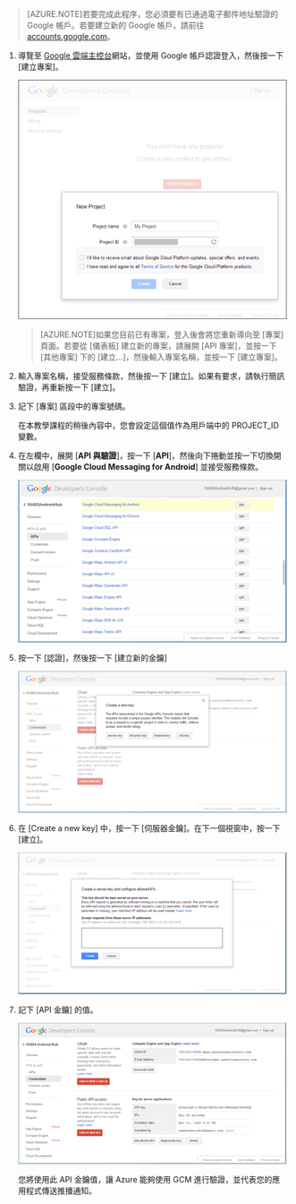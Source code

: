 

>[AZURE.NOTE]若要完成此程序，您必須要有已通過電子郵件地址驗證的 Google 帳戶。若要建立新的 Google 帳戶，請前往 <a href="http://go.microsoft.com/fwlink/p/?LinkId=268302" target="_blank">accounts.google.com</a>。


1. 導覽至 <a href="http://cloud.google.com/console" target="_blank">Google 雲端主控台</a>網站，並使用 Google 帳戶認證登入，然後按一下 [建立專案]。

   	![](./media/notification-hubs-android-get-started/mobile-services-google-new-project.png)

	>[AZURE.NOTE]如果您目前已有專案，登入後會將您重新導向至 [專案] <strong></strong>頁面。若要從 [儀表板] 建立新的專案，請展開 [API 專案]<strong></strong>，並按一下 [其他專案]<strong></strong> 下的 [建立...]<strong></strong>，然後輸入專案名稱，並按一下 [建立專案]<strong></strong>。

2. 輸入專案名稱，接受服務條款，然後按一下 [建立]。如果有要求，請執行簡訊驗證，再重新按一下 [建立]。

3. 記下 [專案] 區段中的專案號碼。

	在本教學課程的稍後內容中，您會設定這個值作為用戶端中的 PROJECT\_ID 變數。

4. 在左欄中，展開 [**API 與驗證**]，按一下 [**API**]，然後向下捲動並按一下切換開關以啟用 [**Google Cloud Messaging for Android**] 並接受服務條款。

	![](./media/notification-hubs-android-get-started/mobile-services-google-enable-GCM.png)

5. 按一下 [認證]，然後按一下 [建立新的金鑰]

   	![](./media/notification-hubs-android-get-started/mobile-services-google-create-server-key.png)

6. 在 [Create a new key] 中，按一下 [伺服器金鑰]。在下一個視窗中，按一下 [建立]。

   	![](./media/notification-hubs-android-get-started/mobile-services-google-create-server-key2.png)

7. 記下 [API 金鑰] 的值。

   	![](./media/notification-hubs-android-get-started/mobile-services-google-create-server-key3.png)

	您將使用此 API 金鑰值，讓 Azure 能夠使用 GCM 進行驗證，並代表您的應用程式傳送推播通知。

<!---HONumber=August15_HO6-->